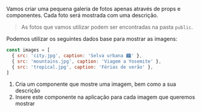 Vamos criar uma pequena galeria de fotos apenas através de props e componentes. Cada foto será mostrada com uma descrição.

> As fotos que vamos utilizar podem ser encontradas na pasta `public`.

Podemos utilizar os seguintes dados base para mostrar as imagens:

```js
const images = [
  { src: 'city.jpg', caption: 'Selva urbana 🏙' },
  { src: 'mountains.jpg', caption: 'Viagem a Yosemite' },
  { src: 'tropical.jpg', caption: 'Férias de verão' },
]
```

1. Cria um componente que mostre uma imagem, bem como a sua descrição
2. Insere este componente na aplicação para cada imagem que queremos mostrar
